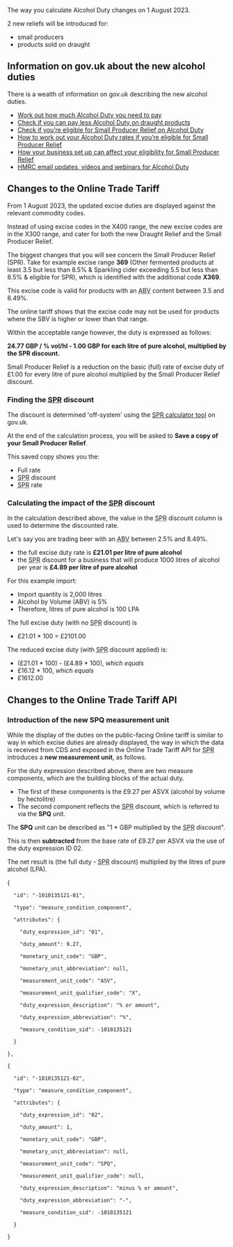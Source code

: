 The way you calculate Alcohol Duty changes on 1 August 2023.

2 new reliefs will be introduced for:

- small producers
- products sold on draught

## Information on gov.uk about the new alcohol duties

There is a wealth of information on gov.uk describing the new alcohol duties.

- [Work out how much Alcohol Duty you need to pay](https://www.gov.uk/guidance/work-out-how-much-alcohol-duty-you-need-to-pay)
- [Check if you can pay less Alcohol Duty on draught products](https://www.gov.uk/guidance/check-if-you-can-pay-less-alcohol-duty-on-draught-products)
- [Check if you’re eligible for Small Producer Relief on Alcohol Duty](https://www.gov.uk/guidance/check-if-youre-eligible-for-small-producer-relief-on-alcohol-duty)
- [How to work out your Alcohol Duty rates if you’re eligible for Small Producer Relief](https://www.gov.uk/guidance/how-to-work-out-your-alcohol-duty-rates-if-youre-eligible-for-small-producer-relief)
- [How your business set up can affect your eligibility for Small Producer Relief](https://www.gov.uk/guidance/how-your-business-set-up-can-affect-your-eligibility-for-small-producer-relief)
- [HMRC email updates, videos and webinars for Alcohol Duty](https://www.gov.uk/guidance/hmrc-email-updates-videos-and-webinars-for-alcohol-duty)

## Changes to the Online Trade Tariff

From 1 August 2023, the updated excise duties are displayed against the relevant commodity codes.

Instead of using excise codes in the X400 range, the new excise codes are in the X300 range, and cater for both the new Draught Relief and the Small Producer Relief.

The biggest changes that you will see concern the Small Producer Relief (SPR). Take for example excise range **369** (Other fermented products at least 3.5 but less than 8.5% & Sparkling cider exceeding 5.5 but less than 8.5% & eligible for SPR), which is identified with the additional code **X369**.

This excise code is valid for products with an <abbr title="Alcohol by Volume">ABV</abbr> content between 3.5 and 8.49%.

The online tariff shows that the excise code may not be used for products where the SBV is higher or lower than that range.

Within the acceptable range however, the duty is expressed as follows:

**24.77 GBP / % vol/hl - 1.00 GBP for each litre of pure alcohol, multiplied by the SPR discount.**

Small Producer Relief is a reduction on the basic (full) rate of excise duty of £1.00 for every litre of pure alcohol multiplied by the Small Producer Relief discount.

### Finding the <abbr title="Small Producer Relief">SPR</abbr> discount

The discount is determined 'off-system' using the [SPR calculator tool](https://www.gov.uk/guidance/check-if-youre-eligible-for-small-producer-relief-on-alcohol-duty) on gov.uk.

At the end of the calculation process, you will be asked to **Save a copy of your Small Producer Relief**.

This saved copy shows you the:

- Full rate
- <abbr title="Small Producer Relief">SPR</abbr> discount
- <abbr title="Small Producer Relief">SPR</abbr> rate

### Calculating the impact of the <abbr title="Small Producer Relief">SPR</abbr> discount

In the calculation described above, the value in the <abbr title="Small Producer Relief">SPR</abbr> discount column is used to determine the discounted rate.

Let's say you are trading beer with an <abbr title="Alcohol by Volume">ABV</abbr> between 2.5% and 8.49%.

- the full excise duty rate is **£21.01 per litre of pure alcohol**
- the <abbr title="Small Producer Relief">SPR</abbr> discount for a business that will produce 1000 litres of alcohol per year is **£4.89 per litre of pure alcohol**

For this example import:

- Import quantity is 2,000 litres
- Alcohol by Volume (ABV) is 5%
- Therefore, litres of pure alcohol is 100 LPA


The full excise duty (with no <abbr title="Small Producer Relief">SPR</abbr> discount) is

- £21.01 * 100 = £2101.00

The reduced excise duty (with <abbr title="Small Producer Relief">SPR</abbr> discount applied) is:

- (£21.01 * 100) - (£4.89 * 100), *which equals*
- £16.12 * 100, *which equals*
- £1612.00

## Changes to the Online Trade Tariff API

### Introduction of the new SPQ measurement unit

While the display of the duties on the public-facing Online tariff is similar to way in which excise duties are already displayed, the way in which the data is received from CDS and exposed in the Online Trade Tariff API for <abbr title="Small Producer Relief">SPR</abbr> introduces a **new measurement unit**, as follows.

For the duty expression described above, there are two measure components, which are the building blocks of the actual duty.

- The first of these components is the £9.27 per ASVX (alcohol by volume by hectolitre)
- The second component reflects the <abbr title="Small Producer Relief">SPR</abbr> discount, which is referred to via the **SPQ** unit.

The **SPQ** unit can be described as "1 * GBP multiplied by the <abbr title="Small Producer Relief">SPR</abbr> discount".

This is then **subtracted** from the base rate of £9.27 per ASVX via the use of the duty expression ID 02.

The net result is (the full duty - <abbr title="Small Producer Relief">SPR</abbr> discount) multiplied by the litres of pure alcohol (LPA).


{

      "id": "-1010135121-01",

      "type": "measure_condition_component",

      "attributes": {

        "duty_expression_id": "01",

        "duty_amount": 9.27,

        "monetary_unit_code": "GBP",

        "monetary_unit_abbreviation": null,

        "measurement_unit_code": "ASV",

        "measurement_unit_qualifier_code": "X",

        "duty_expression_description": "% or amount",

        "duty_expression_abbreviation": "%",

        "measure_condition_sid": -1010135121

      }

    },

    {

      "id": "-1010135121-02",

      "type": "measure_condition_component",

      "attributes": {

        "duty_expression_id": "02",

        "duty_amount": 1,

        "monetary_unit_code": "GBP",

        "monetary_unit_abbreviation": null,

        "measurement_unit_code": "SPQ",

        "measurement_unit_qualifier_code": null,

        "duty_expression_description": "minus % or amount",

        "duty_expression_abbreviation": "-",

        "measure_condition_sid": -1010135121

      }

    }
